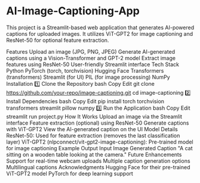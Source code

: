 # AI-Image-Captioning-App
This project is a Streamlit-based web application that generates AI-powered captions for uploaded images. It utilizes ViT-GPT2 for image captioning and ResNet-50 for optional feature extraction.

Features
Upload an image (JPG, PNG, JPEG)
Generate AI-generated captions using a Vision-Transformer and GPT-2 model
Extract image features using ResNet-50
User-friendly Streamlit interface
Tech Stack
Python
PyTorch (torch, torchvision)
Hugging Face Transformers (transformers)
Streamlit (for UI)
PIL (for image processing)
NumPy
Installation
1️⃣ Clone the Repository
bash
Copy
Edit
git clone https://github.com/your-repo/image-captioning.git
cd image-captioning
2️⃣ Install Dependencies
bash
Copy
Edit
pip install torch torchvision transformers streamlit pillow numpy
3️⃣ Run the Application
bash
Copy
Edit
streamlit run project.py
How It Works
Upload an image via the Streamlit interface
Feature extraction (optional) using ResNet-50
Generate captions with ViT-GPT2
View the AI-generated caption on the UI
Model Details
ResNet-50: Used for feature extraction (removes the last classification layer)
ViT-GPT2 (nlpconnect/vit-gpt2-image-captioning): Pre-trained model for image captioning
Example Output
Input Image	Generated Caption
"A cat sitting on a wooden table looking at the camera."
Future Enhancements
Support for real-time webcam uploads
Multiple caption generation options
Multilingual captions
Acknowledgments
Hugging Face for their pre-trained ViT-GPT2 model
PyTorch for deep learning support

